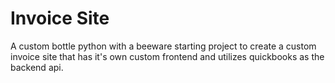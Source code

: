 # **Invoice Site**
A custom bottle python with a beeware starting project to create a custom invoice site that has it's own custom frontend and utilizes quickbooks as the backend api. 